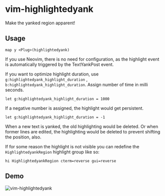 # vim-highlightedyank
Make the yanked region apparent!

## Usage
```vim
map y <Plug>(highlightedyank)
```

If you use Neovim, there is no need for configuration, as the highlight event is automatically triggered by the TextYankPost event.

If you want to optimize highlight duration, use `g:highlightedyank_highlight_duration` , `b:highlightedyank_highlight_duration`. Assign number of time in milli seconds.
```vim
let g:highlightedyank_highlight_duration = 1000
```
If a negative number is assigned, the highlight would get persistent.
```vim
let g:highlightedyank_highlight_duration = -1
```
When a new text is yanked, the old highlighting would be deleted. Or when
former lines are edited, the highlighting would be deleted to prevent shifting
the position, also.

If for some reason the highlight is not visible you can redefine the
`HighlightedyankRegion` highlight group like so:

```
hi HighlightedyankRegion cterm=reverse gui=reverse
```

## Demo
![vim-highlightedyank](http://i.imgur.com/HulyZ6n.gif)
